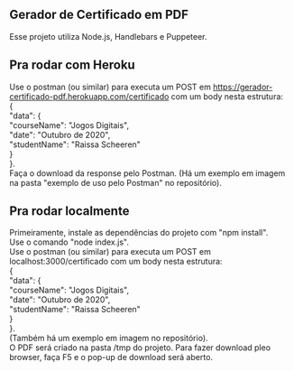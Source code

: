 ## Gerador de Certificado em PDF

Esse projeto utiliza Node.js, Handlebars e Puppeteer.

## Pra rodar com Heroku

Use o postman (ou similar) para executa um POST em https://gerador-certificado-pdf.herokuapp.com/certificado com um body nesta estrutura:  
{  
 "data": {  
 "courseName": "Jogos Digitais",  
 "date": "Outubro de 2020",  
 "studentName": "Raissa Scheeren"  
 }  
}.  
Faça o download da response pelo Postman.
(Há um exemplo em imagem na pasta "exemplo de uso pelo Postman" no repositório).

## Pra rodar localmente

Primeiramente, instale as dependências do projeto com "npm install".  
Use o comando "node index.js".  
Use o postman (ou similar) para executa um POST em localhost:3000/certificado com um body nesta estrutura:  
{  
 "data": {  
 "courseName": "Jogos Digitais",  
 "date": "Outubro de 2020",  
 "studentName": "Raissa Scheeren"  
 }  
}.  
(Também há um exemplo em imagem no repositório).  
O PDF será criado na pasta /tmp do projeto.
Para fazer download pleo browser, faça F5 e o pop-up de download será aberto.
